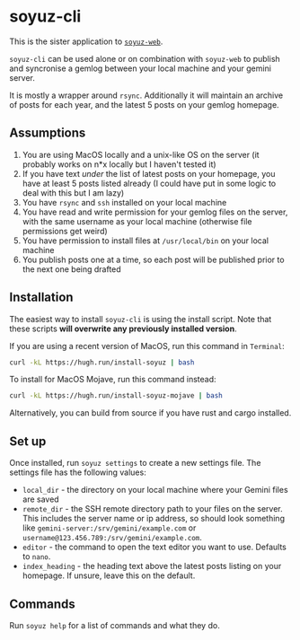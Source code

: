 # soyuz-cli

This is the sister application to [`soyuz-web`](https://github.com/hughrun/soyuz-web).

`soyuz-cli` can be used alone or on combination with `soyuz-web` to publish and syncronise a gemlog between your local machine and your gemini server.

It is mostly a wrapper around `rsync`. Additionally it will maintain an archive of posts for each year, and the latest 5 posts on your gemlog homepage.

## Assumptions

1. You are using MacOS locally and a unix-like OS on the server (it probably works on n*x locally but I haven't tested it)
2. If you have text _under_ the list of latest posts on your homepage, you have at least 5 posts listed already (I could have put in some logic to deal with this but I am lazy)
3. You have `rsync` and `ssh` installed on your local machine
4. You have read and write permission for your gemlog files on the server, with the same username as your local machine (otherwise file permissions get weird)
5. You have permission to install files at `/usr/local/bin` on your local machine
6. You publish posts one at a time, so each post will be published prior to the next one being drafted

## Installation

The easiest way to install `soyuz-cli` is using the install script. Note that these scripts **will overwrite any previously installed version**.

If you are using a recent version of MacOS, run this command in `Terminal`:

```sh
curl -kL https://hugh.run/install-soyuz | bash
```

To install for MacOS Mojave, run this command instead:

```sh
curl -kL https://hugh.run/install-soyuz-mojave | bash
```

Alternatively, you can build from source if you have rust and cargo installed.

## Set up

Once installed, run `soyuz settings` to create a new settings file. The settings file has the following values:

* `local_dir` - the directory on your local machine where your Gemini files are saved
* `remote_dir` - the SSH remote directory path to your files on the server. This includes the server name or ip address, so should look something like `gemini-server:/srv/gemini/example.com` or `username@123.456.789:/srv/gemini/example.com`.
* `editor` - the command to open the text editor you want to use. Defaults to `nano`.
* `index_heading` - the heading text above the latest posts listing on your homepage. If unsure, leave this on the default.

## Commands

Run `soyuz help` for a list of commands and what they do.
